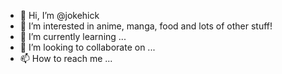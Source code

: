 - 👋 Hi, I’m @jokehick
- 👀 I’m interested in anime, manga, food and lots of other stuff!
- 🌱 I’m currently learning ...
- 💞️ I’m looking to collaborate on ...
- 📫 How to reach me ...

<!---
jokehick/jokehick is a ✨ special ✨ repository because its `README.md` (this file) appears on your GitHub profile.
You can click the Preview link to take a look at your changes.
--->
